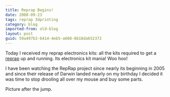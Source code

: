 ```yaml
---
title: Reprap Begins!
date: 2008-09-23
tags: reprap 3dprinting
category: blog
imported-from: old-blog
layout: post
guid: 59a497b3-6414-4eb5-a608-8b18da652372
---
```


Today I received my reprap electronics kits: all the kits required to get a [reprap](http://www.reprap.org) up and running. Its electronics kit mania! Woo hoo!

I have been watching the RepRap project since nearly its beginning in 2005 and since their release of Darwin landed nearly on my birthday I decided it was time to stop drooling all over my mouse and buy some parts.

Picture after the jump.
